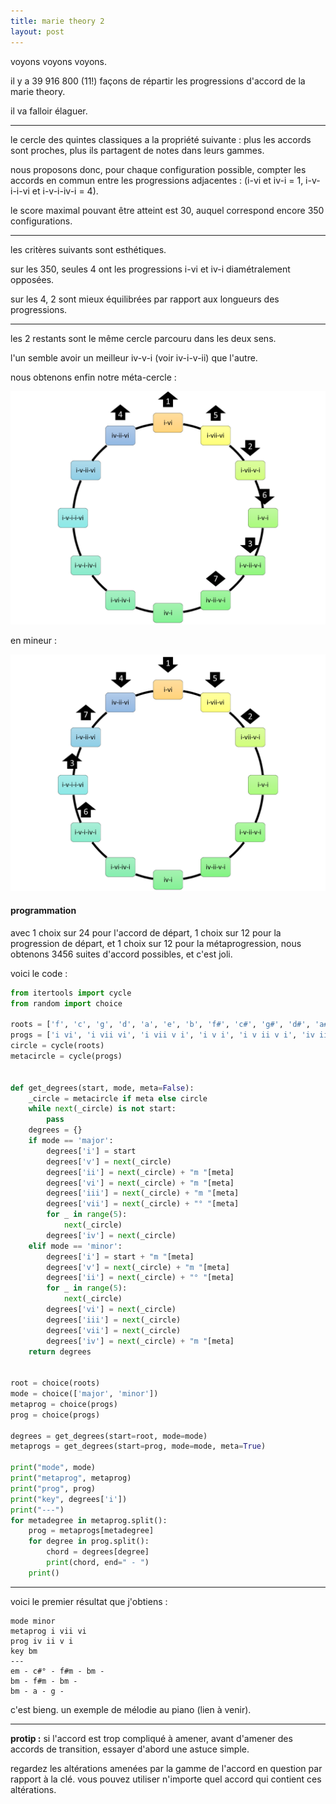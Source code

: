 ```yaml
---
title: marie theory 2
layout: post
---
```


voyons voyons voyons.

il y a 39 916 800 (11!) façons de répartir les progressions d'accord de la marie theory.

il va falloir élaguer.

---

le cercle des quintes classiques a la propriété suivante : plus les accords sont proches, plus ils partagent de notes dans leurs gammes.

nous proposons donc, pour chaque configuration possible, compter les accords en commun entre les progressions adjacentes : (i-vi et iv-i = 1, i-v-i-i-vi et i-v-i-iv-i = 4).

le score maximal pouvant être atteint est 30, auquel correspond encore 350 configurations.

---

les critères suivants sont esthétiques.

sur les 350, seules 4 ont les progressions i-vi et iv-i diamétralement opposées.

sur les 4, 2 sont mieux équilibrées par rapport aux longueurs des progressions.

---

les 2 restants sont le même cercle parcouru dans les deux sens.

l'un semble avoir un meilleur iv-v-i (voir iv-i-v-ii) que l'autre.

nous obtenons enfin notre méta-cercle :

![mm 8](/img/mm_8.png)

en mineur :

![mm 9](/img/mm_9.png)

#### programmation

avec 1 choix sur 24 pour l'accord de départ, 1 choix sur 12 pour la progression de départ, et 1 choix sur 12 pour la métaprogression, nous obtenons 3456 suites d'accord possibles, et c'est joli.

voici le code :

```python
from itertools import cycle
from random import choice

roots = ['f', 'c', 'g', 'd', 'a', 'e', 'b', 'f#', 'c#', 'g#', 'd#', 'a#']
progs = ['i vi', 'i vii vi', 'i vii v i', 'i v i', 'i v ii v i', 'iv ii v i', 'iv i', 'i vi iv i', 'i v i iv i', 'i v i i vi', 'i v ii vi', 'iv ii vi']
circle = cycle(roots)
metacircle = cycle(progs)


def get_degrees(start, mode, meta=False):
    _circle = metacircle if meta else circle
    while next(_circle) is not start:
        pass
    degrees = {}
    if mode == 'major':
        degrees['i'] = start
        degrees['v'] = next(_circle)
        degrees['ii'] = next(_circle) + "m "[meta]
        degrees['vi'] = next(_circle) + "m "[meta]
        degrees['iii'] = next(_circle) + "m "[meta]
        degrees['vii'] = next(_circle) + "° "[meta]
        for _ in range(5):
            next(_circle)
        degrees['iv'] = next(_circle)
    elif mode == 'minor':
        degrees['i'] = start + "m "[meta]
        degrees['v'] = next(_circle) + "m "[meta]
        degrees['ii'] = next(_circle) + "° "[meta]
        for _ in range(5):
            next(_circle)
        degrees['vi'] = next(_circle)
        degrees['iii'] = next(_circle)
        degrees['vii'] = next(_circle)
        degrees['iv'] = next(_circle) + "m "[meta]
    return degrees


root = choice(roots)
mode = choice(['major', 'minor'])
metaprog = choice(progs)
prog = choice(progs)

degrees = get_degrees(start=root, mode=mode)
metaprogs = get_degrees(start=prog, mode=mode, meta=True)

print("mode", mode)
print("metaprog", metaprog)
print("prog", prog)
print("key", degrees['i'])
print("---")
for metadegree in metaprog.split():
    prog = metaprogs[metadegree]
    for degree in prog.split():
        chord = degrees[degree]
        print(chord, end=" - ")
    print()

```

---

voici le premier résultat que j'obtiens :

```
mode minor
metaprog i vii vi
prog iv ii v i
key bm
---
em - c#° - f#m - bm - 
bm - f#m - bm - 
bm - a - g -
```

c'est bieng.
un exemple de mélodie au piano (lien à venir).

---

**protip :** si l'accord est trop compliqué à amener,
avant d'amener des accords de transition,
essayer d'abord une astuce simple.

regardez les altérations amenées par la gamme de l'accord en question par rapport à la clé.
vous pouvez utiliser n'importe quel accord qui contient ces altérations.
